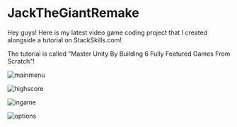 # JackTheGiantRemake

Hey guys! Here is my latest video game coding project that I created alongside a tutorial on StackSkills.com!

The tutorial is called "Master Unity By Building 6 Fully Featured Games From Scratch"!

![mainmenu](https://cloud.githubusercontent.com/assets/15184861/25163822/9ba52b58-2492-11e7-9285-ce6e547c0ff5.png)

![highscore](https://cloud.githubusercontent.com/assets/15184861/25163820/9b89ebd6-2492-11e7-84d7-d170f6fdca4f.png)

![ingame](https://cloud.githubusercontent.com/assets/15184861/25163821/9b97df84-2492-11e7-8721-33c49f771a06.png)

![options](https://cloud.githubusercontent.com/assets/15184861/25163823/9ba637e6-2492-11e7-9450-68b2f47714dd.png)

